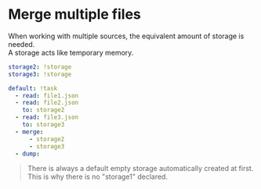 # Merge multiple files

When working with multiple sources, the equivalent amount of storage is needed.<br>
A storage acts like temporary memory.

```yaml
storage2: !storage
storage3: !storage

default: !task
  - read: file1.json
  - read: file2.json
    to: storage2
  - read: file3.json
    to: storage3
  - merge:
      - storage2
      - storage3
  - dump:
```

> There is always a default empty storage automatically created at first.<br>
This is why there is no "storage1" declared.
